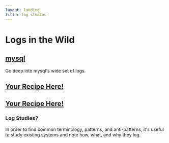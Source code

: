```yaml
---
layout: landing
title: log studies
---
```


# Logs in the Wild

## [mysql](mysql)

Go deep into mysql's wide set of logs.

## [Your Recipe Here!](https://github.com/logstash/cookbook)

## [Your Recipe Here!](https://github.com/logstash/cookbook)

### Log Studies?

In order to find common terminology, patterns, and anti-patterns, it's useful
to study existing systems and note how, what, and why they log.
